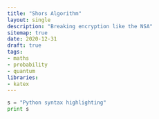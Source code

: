 ```yaml
---
title: "Shors Algorithm"
layout: single
description: "Breaking encryption like the NSA"
sitemap: true
date: 2020-12-31
draft: true
tags:
- maths
- probability
- quantum
libraries:
- katex
---
```



```python
s = "Python syntax highlighting"
print s
```
